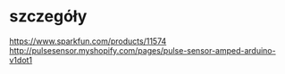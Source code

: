 # szczegóły #

https://www.sparkfun.com/products/11574
http://pulsesensor.myshopify.com/pages/pulse-sensor-amped-arduino-v1dot1




